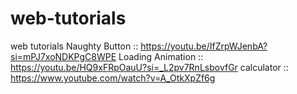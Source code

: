 # web-tutorials
web tutorials
Naughty Button :: https://youtu.be/IfZrpWJenbA?si=mPJ7xoNDKPgC8WPE
Loading Animation :: https://youtu.be/HQ9xFRpOauU?si=_L2pv7RnLsbovfGr
 calculator :: https://www.youtube.com/watch?v=A_OtkXpZf6g

